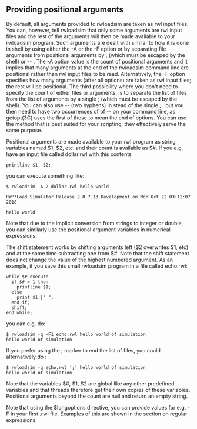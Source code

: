 ## Providing positional arguments
By default, all arguments provided to rwloadsim are taken as rwl input 
files.
You can, however, tell rwloadsim that only some arguments are rwl input 
files and the rest of the arguments will then be made available to your 
rwloadsim program.
Such arguments are dealt with similar to how it is done in shell by 
using either the -A or the -F option or by separating file arguments 
from positional arguments by ; (which must be escaped by the shell) or -- .
The -A option value is the count of positional arguments and it implies 
that many arguments at the end of the rwloadsim command line are 
positional rather than rwl input files to be read.
Alternatively, the -F option specifies how many arguments (after all 
options) are taken as rwl input files; the rest will be positional.
The third possibility where you don't need to specify the count of 
either files or arguments, is to separate the list of files from the 
list of arguments by a single ; (which must be escaped by the shell).
You can also use -- (two hyphens) in stead of the single ; , but you 
then need to have two occurrences of of --  on your command line, as 
getopt(3C) uses the first of these to mean the end of options.
You can use the method that is best suited for your scripting; they 
effectively serve the same purpose.

Positional arguments are made available to your rwl program as string 
variables named $1, $2, etc. and their count is available as $#.
If you e.g. have an input file called dollar.rwl with this contents
```
printline $1, $2;
```
you can execute something like:
```
$ rwloadsim -A 2 dollar.rwl hello world

RWP*Load Simulator Release 2.0.7.13 Development on Mon Oct 22 03:12:07 2018

hello world
```
Note that due to the implicit conversion from strings to integer or 
double, you can similarly use the positional argument variables in 
numerical expressions.

The shift statement works by shifting arguments left ($2 overwrites $1, 
etc) and at the same time subtracting one from $#.
Note that the shift statement does not change the value of the highest 
numbered argument.
As an example, if you save this small rwloadsim program in a file 
called echo.rwl:
```
while $# execute
  if $# = 1 then
    printline $1;
  else
    print $1||" ";
  end if;
  shift;
end while;
```
you can e.g. do:
```
$ rwloadsim -q -F1 echo.rwl hello world of simulation
hello world of simulation
```
If you prefer using the ; marker to end the list of files, you could 
alternatively do :
```
$ rwloadsim -q echo.rwl ';' hello world of simulation
hello world of simulation
```
Note that the variables $#, $1, $2 are global like any other predefined 
variables and that threads therefore get their own copies of these 
variables.
Positional arguments beyond the count are null and return an empty 
string.

Note that using the $longoptions directive, you can provide values for 
e.g. -F in your first .rwl file.
Examples of this are shown in the section on regular expressions.


